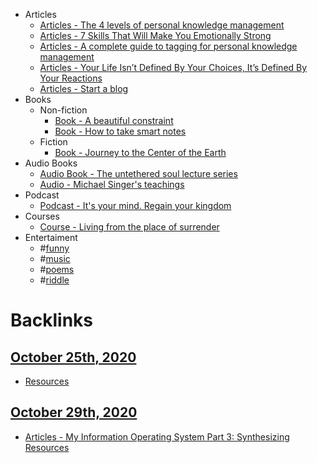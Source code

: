 - Articles
    - [Articles - The 4 levels of personal knowledge management](<Articles - The 4 levels of personal knowledge management.md>)
    - [Articles - 7 Skills That Will Make You Emotionally Strong](<Articles - 7 Skills That Will Make You Emotionally Strong.md>)
    - [Articles - A complete guide to tagging for personal knowledge management](<Articles - A complete guide to tagging for personal knowledge management.md>)
    - [Articles - Your Life Isn’t Defined By Your Choices, It’s Defined By Your Reactions](<Articles - Your Life Isn’t Defined By Your Choices, It’s Defined By Your Reactions.md>)
    - [Articles - Start a blog](<Articles - Start a blog.md>)
- Books
    - Non-fiction
        - [Book - A beautiful constraint](<Book - A beautiful constraint.md>)
        - [Book - How to take smart notes](<Book - How to take smart notes.md>)
    - Fiction
        - [Book - Journey to the Center of the Earth](<Book - Journey to the Center of the Earth.md>)
- Audio Books
    - [Audio Book - The untethered soul lecture series](<Audio Book - The untethered soul lecture series.md>)
    - [Audio - Michael Singer's teachings](<Audio - Michael Singer's teachings.md>)
- Podcast
    - [Podcast - It's your mind. Regain your kingdom](<Podcast - It's your mind. Regain your kingdom.md>)
- Courses
    - [Course - Living from the place of surrender](<Course - Living from the place of surrender.md>)
- Entertaiment
    - #[funny](<funny.md>)
    - #[music](<music.md>)
    - #[poems](<poems.md>)
    - #[riddle](<riddle.md>)

# Backlinks
## [October 25th, 2020](<October 25th, 2020.md>)
- [Resources](<Resources.md>)

## [October 29th, 2020](<October 29th, 2020.md>)
- [Articles - My Information Operating System Part 3: Synthesizing](<Articles - My Information Operating System Part 3: Synthesizing.md>) [Resources](<Resources.md>)

